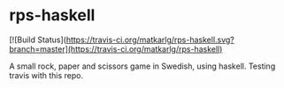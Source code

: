 rps-haskell
===========

[![Build Status](https://travis-ci.org/matkarlg/rps-haskell.svg?branch=master](https://travis-ci.org/matkarlg/rps-haskell)

A small rock, paper and scissors game in Swedish, using haskell.
Testing travis with this repo.
